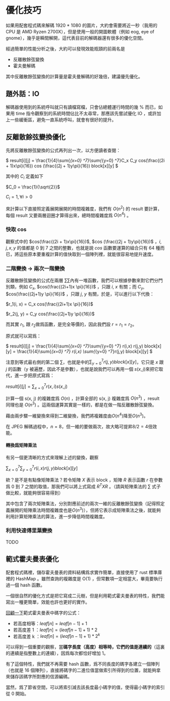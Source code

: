 # 優化技巧

如果用配套程式碼來解碼 1920 * 1080 的圖片，大約會需要將近一秒（我用的 CPU 是 AMD Ryzen 2700X），但是使用一般的開圖軟體（例如 eog, eye of gnome），幾乎是瞬間解開，這代表目前的解碼器還有很多的優化空間。

經過簡單的性能分析之後，大約可以發現效能瓶頸的前兩名是

- 反離散餘弦變換
- 霍夫曼解碼

其中反離散餘弦變換的計算量是霍夫曼解碼的好幾倍，建議優先優化。

## 題外話：IO

解碼器使用到的系統呼叫就只有讀檔寫檔，只會佔總體運行時間的幾 % 而已，如果用 time 指令觀察到的系統時間佔比不太尋常，那應該先嘗試優化 IO ，或許加上一些緩衝區，避免一直系統呼叫，就會有很好的提升。

## 反離散餘弦變換優化

先將反離散餘弦變換的公式再列出一次，以方便讀者查閱：

$
result[i][j] = \frac{1}{4}\sum{_{x=0} ^7}\sum{_{y=0} ^7}C_x C_y cos(\frac{(2i + 1)x\pi}{16}) cos (\frac{(2j + 1)y\pi}{16}) block[x][y]
​$

其中的 $C_i​$ 定義如下

$C_0 = \frac{1}{\sqrt{2}}​$

$C_i = 1, \forall i > 0
​$

來計算以下直接照定義展開展開的時間複雜度，我們有 $O(n^2)$ 的 result 要計算，每個 result 又要兩層迴圈才算得出來，總時間複雜度爲 $O(n^4)$ 。

### 快取 cos

觀察式中的 $cos(\frac{(2i + 1)x\pi}{16})$, $cos (\frac{(2j + 1)y\pi}{16})$ ，$i, j, x, y$ 的值都是 0 到 7 之間的整數，也就是說 $cos$ 函數要運算的組合只有 64 種而已，將這些原本要重複計算的值快取到一個陣列裡，就能很容易地提升速度。

### 二階變換 -> 兩次一階變換

反離散餘弦變換的公式在兩層 $\sum{\sum}​$ 內有一堆函數，我們可以根據參數來對它們分門別類，例如 $C_x​$, $cos(\frac{(2i+1)x \pi}{16})​$ ，只跟 $i​$, $x​$ 有關；而 $C_y​$, $cos(\frac{(2j+1)y \pi}{16})​$ ，只跟 $j​$, $y​$ 有關，於是，可以進行以下代換：

$r_1(i, x) = C_x cos(\frac{(2i+1)x \pi}{16})$

$r_2(j, y) = C_y cos(\frac{(2j+1)y \pi}{16})​$

而其實 $r_1​$, 跟 $r_2​$ 做爲函數，是完全等價的，因此我們設 $r = r_1 = r_2​$。

原式就可以寫爲：

$
result[i][j] = \frac{1}{4}\sum{_{x=0} ^7}\sum{_{y=0} ^7} r(i,x) r(j,y) block[x][y] = \frac{1}{4}\sum{_{x=0} ^7} r(i,x) \sum{_{y=0} ^7}r(j,y) block[x][y]
​$

注意到等式最右側的第二個 $\sum​$ ，也就是中的$\sum{_{y=0} ^7}r(j,y) block[x][y]​$，它只是 $x​$ 跟 $j​$ 的函數（y 被遍歷，因此不是參數），也就是說我們可以再用一個 $s(x, j)​$ 來把它取代，進一步把原式寫爲：

$result[i][j] = \sum{_{x=0} ^7} r(x, i)s(x, j)$

計算一個 s(x, j) 的複雜度爲 $O(n)$ ，計算全部的 s(x, j) 複雜度爲 $O(n^3)$ ，result 同理也是 $O(n^3)$ 。這兩個運算其實是一樣的，都是在做一階反離散餘弦變換。

藉由兩步驟一維變換來得到二維變換，我們將複雜度由$O(n^4)$降至$O(n^3)$。

在 JPEG 解碼過程中，$n = 8$，但一維的要做兩次，故大略可提昇$8 / 2 = 4$倍效能。

#### 轉換爲矩陣乘法

有另一個更清晰的方式來理解上述的變換，觀察 

$\sum{_{x=0} ^7}\sum{_{y=0} ^7} r(i,x) r(j,y) block[x][y]​$

欸？是不是有點像矩陣乘法？若令矩陣 $X$ 表示 block ，矩陣 $R$ 表示函數 $r$ 在參數爲 0 到 7 之間的取值，那我們可以將上式寫成 $R^TXR$ 。（請與矩陣乘法的 $\sum$ 式子做比較，就能夠很容易得到）

其中包含了兩次矩陣乘法，分別對應前述的兩次一維的反離散餘弦變換（記得照定義展開的矩陣乘法時間複雜度也是$O(n^3)$），但將它表示成矩陣乘法之後，就能夠利用計算矩陣乘法的算法，進一步降低時間複雜度。

### 利用快速傅里葉變換

TODO

## 範式霍夫曼表優化

配套程式碼裡，儲存霍夫曼表的資料結構爲求實作簡單，直接使用了 rust 標準庫裡的 HashMap 。雖然查詢的複雜度是 O(1) ，但常數項一定相當大，畢竟要執行過一個 hash 函數。

一個很自然的優化方式是把它寫成二元樹，但是利用範式霍夫曼表的特性，我們能寫出一種更簡單，效能也許也更好的實作。

[回顧一下](https://github.com/MROS/jpeg_tutorial/blob/master/doc/%E8%B7%9F%E6%88%91%E5%AF%ABjpeg%E8%A7%A3%E7%A2%BC%E5%99%A8%EF%BC%88%E4%B8%89%EF%BC%89%E8%AE%80%E5%8F%96%E9%87%8F%E5%8C%96%E8%A1%A8%E3%80%81%E9%9C%8D%E5%A4%AB%E6%9B%BC%E8%A1%A8.md#%E9%81%8D%E6%AD%B7%E8%91%89%E5%AD%90%E7%AF%80%E9%BB%9E)範式霍夫曼表中碼字的公式：

- 若高度相等：$leaf[n] = leaf[n - 1] + 1$
- 若高度差 1 ：$leaf[n] = (leaf[n - 1] + 1) * 2$
- 若高度差 k ：$leaf[n] = (leaf[n - 1] + 1) * 2^k$

可以得到一個重要的觀察，當**碼字長度（高度）相等時，它們的值是連續的**（這裏的連續是指整數上的連續），因爲每次都恰好增加 1。

有了這個特性，我們就不再需要 hash 函數，爲不同長度的碼字各建立一個陣列（也就是 16 個陣列），直接將碼字的二進位值當做索引所得到的位置，就能夠拿來儲存該碼字所對應的信源編碼。

當然，爲了節省空間，可以將索引減去該長度最小碼字的值，使得最小碼字的索引從 0 開始。